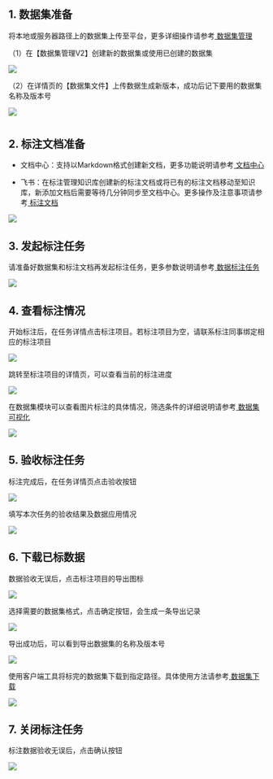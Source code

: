 ## 1. 数据集准备

将本地或服务器路径上的数据集上传至平台，更多详细操作请参考[ 数据集管理](./数据集管理.md)

（1）在【数据集管理V2】创建新的数据集或使用已创建的数据集

![](images/算法人员操作指南/image-13.png)

（2）在详情页的【数据集文件】上传数据生成新版本，成功后记下要用的数据集名称及版本号

![](images/算法人员操作指南/image-11.png)

#

## 2. 标注文档准备

* 文档中心：支持以Markdown格式创建新文档，更多功能说明请参考[ 文档中心](./文档中心.md)

* 飞书：在标注管理知识库创建新的标注文档或将已有的标注文档移动至知识库，新添加文档后需要等待几分钟同步至文档中心。更多操作及注意事项请参考[ 标注文档](./数据标注任务.md#标注文档)

![](images/算法人员操作指南/image-12.png)



## 3. 发起标注任务

请准备好数据集和标注文档再发起标注任务，更多参数说明请参考[ 数据标注任务](./数据标注任务.md)

![](images/算法人员操作指南/image-10.png)



## 4. 查看标注情况

开始标注后，在任务详情点击标注项目。若标注项目为空，请联系标注同事绑定相应的标注项目

![](images/算法人员操作指南/image.png)

跳转至标注项目的详情页，可以查看当前的标注进度

![](images/算法人员操作指南/image-1.png)

在数据集模块可以查看图片标注的具体情况，筛选条件的详细说明请参考[ 数据集可视化](./数据集可视化.md)

![](images/算法人员操作指南/image-2.png)



## 5. 验收标注任务

标注完成后，在任务详情页点击验收按钮

![](images/算法人员操作指南/image-3.png)

填写本次任务的验收结果及数据应用情况

![](images/算法人员操作指南/image-4.png)



## 6. 下载已标数据

数据验收无误后，点击标注项目的导出图标

![](images/算法人员操作指南/image-5.png)



选择需要的数据集格式，点击确定按钮，会生成一条导出记录

![](images/算法人员操作指南/image-6.png)



导出成功后，可以看到导出数据集的名称及版本号

![](images/算法人员操作指南/image-7.png)



使用客户端工具将标完的数据集下载到指定路径。具体使用方法请参考[ 数据集下载](./数据集管理.md#下载数据集)

![](images/算法人员操作指南/image-8.png)



## 7. 关闭标注任务

标注数据验收无误后，点击确认按钮

![](images/算法人员操作指南/image-9.png)

